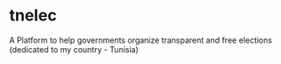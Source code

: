 tnelec
======

A Platform to help governments organize transparent and free elections (dedicated to my country - Tunisia)
